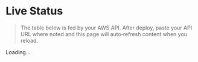 # Live Status


> The table below is fed by your AWS API. After deploy, paste your API URL where noted and this page will auto‑refresh content when you reload.


<div id="status">Loading…</div>


<script>
(async () => {
const api = "https://52zmd89soi.execute-api.ca-central-1.amazonaws.com/status"; // Replace after Terraform outputs
try {
const res = await fetch(api);
const data = await res.json();
const when = new Date(data.timestamp * 1000).toLocaleString();
const rows = data.results.map(r =>
`<tr><td>${r.url}</td><td>${r.ok ? "✅" : "❌"}</td><td>${r.ms ?? "-"}</td><td>${r.error ?? ""}</td></tr>`
).join("");
document.getElementById("status").innerHTML =
`<p>Last check: <b>${when}</b></p>
<table>
<tr><th>URL</th><th>OK</th><th>Latency (ms)</th><th>Error</th></tr>
${rows}
</table>`;
} catch(e) {
document.getElementById("status").textContent = "Failed to load status.";
}
})();
</script>
